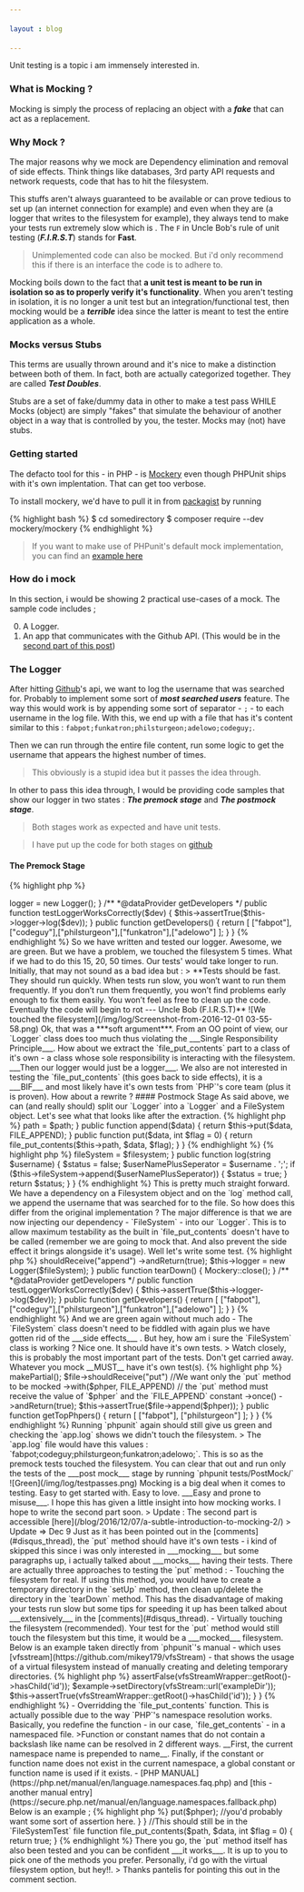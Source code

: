 ```yaml
---

layout : blog

---
```


Unit testing is a topic i am immensely interested in.

### What is Mocking ?

Mocking is simply the process of replacing an object with a ___fake___ that can act as a replacement.

### Why Mock ?

The major reasons why we mock are Dependency elimination and removal of side effects. Think things like databases, 3rd party API requests and network requests, code that has to hit the filesystem.

This stuffs aren't always guaranteed to be available or can prove tedious to set up (an internet connection for example) and even when they are (a logger that writes to the filesystem for example), they always tend to make your tests run extremely slow which is . The `F` in Uncle Bob's rule of unit testing (___F.I.R.S.T___) stands for __Fast__.

> Unimplemented code can also be mocked. But i'd only recommend this if there is an interface the code is to adhere to.

 Mocking boils down to the fact that **a unit test is meant to be run in isolation so as to properly verify it's functionality**. When you aren't testing in isolation, it is no longer a unit test but an integration/functional test, then mocking would be a ___terrible___ idea since the latter is meant to test the entire application as a whole.

### Mocks versus Stubs

This terms are usually thrown around and it's nice to make a distinction between both of them. In fact, both are actually categorized together. They are called ___Test Doubles___.

Stubs are a set of fake/dummy data in other to make a test pass WHILE Mocks (object) are simply "fakes" that simulate the behaviour of another object in a way that is controlled by you, the tester. Mocks may (not) have stubs.

### Getting started

The defacto tool for this - in PHP - is [Mockery](https://packagist.org/packages/mockery/mockery) even though PHPUnit ships with it's own implentation. That can get too verbose.

To install mockery, we'd have to pull it in from [packagist](https://packagist.org) by running

{% highlight bash %}
$ cd somedirectory
$ composer require --dev mockery/mockery
{% endhighlight %}

> If you want to make use of PHPunit's default mock implementation, you can find an [example here](https://github.com/brandonsavage/Upload/blob/master/tests/FileTest.php#L4-L34)

### How do i mock

In this section, i would be showing 2 practical use-cases of a mock. The sample code includes ;

0. A Logger.
1. An app that communicates with the Github API. (This would be in the [second part of this post](/blog/2016/12/07/a-subtle-introduction-to-mocking-2/))

### The Logger

After hitting [Github](https://github.com)'s api, we want to log the username that was searched for. Probably to implement some sort of ___most searched users___ feature. The way this would work is by appending some sort of separator - `;` - to each username in the log file. With this, we end up with a file that has it's content similar to this : `fabpot;funkatron;philsturgeon;adelowo;codeguy;`. 

Then we can run through the entire file content, run some logic to get the username that appears the highest number of times.

> This obviously is a stupid idea but it passes the idea through.

In other to pass this idea through, I would be providing code samples that show our logger in two states : ___The premock stage___ and ___The postmock stage___. 

> Both stages work as expected and have unit tests.

> I have put up the code for both stages on [github](https://github.com/adelowo/code-samples/tree/master/mocking)

#### The Premock Stage

{% highlight php %}

<?php

namespace Adelowo\Mocking\PreMock;

class Logger
{

    const LOG_FILE = 'storage/logs/app.log';

    public function log(string $username)
    {
        $status = false ;
        $userNamePlusSeparator = $username.';';

        if (file_put_contents(self::LOG_FILE, $userNamePlusSeparator, FILE_APPEND)) {
            $status = true;
        }

        return $status;
    }
}

{% endhighlight %}

{% highlight php %}

<?php

namespace Adelowo\Mocking\Tests\PreMock;

use Adelowo\Mocking\PreMock\Logger;

class LoggerTest extends \PHPUnit_Framework_TestCase
{

    protected $logger;

    public function setUp()
    {
        $this->logger = new Logger();
    }

    /**
    *@dataProvider getDevelopers
    */
    public function testLoggerWorksCorrectly($dev)
    {
        $this->assertTrue($this->logger->log($dev));
    }

    public function getDevelopers()
    {
        return [
            ["fabpot"],["codeguy"],["philsturgeon"],["funkatron"],["adelowo"]
        ];
    }
}

{% endhighlight %}


So we have written and tested our logger. Awesome, we are green. But we have a problem, we touched the filesystem 5 times. What if we had to do this 15, 20, 50 times. Our tests' would take longer to run. Initially, that may not sound as a bad idea but :

> **Tests should be fast. They should run quickly. When tests run slow, you won’t want to run them frequently. If you don’t run them frequently, you won’t find problems early enough to fix them easily. You won’t feel as free to clean up the code. Eventually the code will begin to rot --- Uncle Bob (F.I.R.S.T)**

![We touched the filesystem](/img/log/Screenshot-from-2016-12-01 03-55-58.png)

Ok, that was a ***soft argument***. 

From an OO point of view, our `Logger` class does too much thus violating the ___Single Responsibility Principle___. How about we extract the `file_put_contents` part to a class of it's own - a class whose sole responsibility is interacting with the filesystem. ___Then our logger would just be a logger___.

We also are not interested in testing the `file_put_contents` (this goes back to side effects), it is a ___BIF___ and most likely have it's own tests from `PHP`'s core team (plus it is proven).

How about a rewrite ? 

#### Postmock Stage

As said above, we can (and really should) split our `Logger` into a `Logger` and a FileSystem object. Let's see what that looks like after the extraction.

{% highlight php %}

<?php

namespace Adelowo\Mocking\PostMock;

class FileSystem
{

    protected $path;

    public function __construct(string $path)
    {
        $this->path = $path;
    }

    public function append($data)
    {
        return $this->put($data, FILE_APPEND);
    }

    public function put($data, int $flag = 0)
    {
        return file_put_contents($this->path, $data, $flag);
    }
}

{% endhighlight %}


{% highlight php %}

<?php

namespace Adelowo\Mocking\PostMock;

class Logger
{

    protected $fileSystem;

    public function __construct(FileSystem $filesystem)
    {
        $this->fileSystem = $filesystem;
    }

    public function log(string $username)
    {
        $status = false;

        $userNamePlusSeperator = $username . ';';

        if ($this->fileSystem->append($userNamePlusSeperator)) {
            $status = true;
        }

        return $status;
    }
}

{% endhighlight %}

This is pretty much straight forward. We have a dependency on a Filesystem object and on the `log` method call, we append the username that was searched for to the file.

So how does this differ from the original implementation ? The major difference is that we are now injecting our dependency - `FileSystem` - into our `Logger`. This is to allow maximum testability as the built in `file_put_contents` doesn't have to be called (remember we are going to mock that. And also prevent the side effect it brings alongside it's usage).

Well let's write some test.

{% highlight php %}

<?php

namespace Adelowo\Mocking\Tests\PostMock;

use Mockery;
use Adelowo\Mocking\PostMock\Logger;
use Adelowo\Mocking\PostMock\FileSystem;

class LoggerTest extends \PHPUnit_Framework_TestCase
{

    protected $logger;

    public function setUp()
    {
        
        //The array below stands as the argument(s) for the FileSystem's constructor
        $fileSystem = Mockery::mock(FileSystem::class,["storage/logs/app.log"]);
        
        $fileSystem->shouldReceive("append")
            ->andReturn(true);

        $this->logger = new Logger($fileSystem);
    }

    public function tearDown()
    {
        Mockery::close();
    }

    /**
     *@dataProvider getDevelopers
    */
    public function testLoggerWorksCorrectly($dev)
    {
        $this->assertTrue($this->logger->log($dev));
    }

    public function getDevelopers()
    {
        return [
            ["fabpot"],["codeguy"],["philsturgeon"],["funkatron"],["adelowo"]
        ];
    }
}

{% endhighlight %}

And we are green again without much ado - The `FileSystem` class doesn't need to be fiddled with again plus we have gotten rid of the ___side effects___ .

But hey, how am i sure the `FileSystem` class is working ? Nice one. It should have it's own tests.

> Watch closely, this is probably the most important part of the tests. Don't get carried away. Whatever you mock __MUST__ have it's own test(s).


{% highlight php %}

<?php

namespace Adelowo\Mocking\PostMock;

use Mockery;

class FileSystemTest extends \PHPUnit_Framework_TestCase
{

    public function tearDown()
    {
        Mockery::close();
    }

    /**
     * @dataProvider getTopPhpers
     */
    public function testFileAppendingIsWorking($phper)
    {
        //`makePartial` means we have a mock (a partial mock")
        //What this means is "We have a mock but we want it to act exactly the same way the original object acts except when we tell it to do otherwise".
        
        $file = Mockery::mock(FileSystem::class,["storage/logs/app.log"])->makePartial();

        $file->shouldReceive("put") //We want only the `put` method to be mocked
            ->with($phper, FILE_APPEND) // the `put` method must receive the value of `$phper` and the `FILE_APPEND` constant
            ->once()
            ->andReturn(true);

        $this->assertTrue($file->append($phper));
    }

    public function getTopPhpers()
    {
        return [
            ["fabpot"],
            ["philsturgeon"]
        ];
    }
}


{% endhighlight %}

Running `phpunit` again should still give us green and checking the `app.log` shows we didn't touch the filesystem.

> The `app.log` file would have this values : `fabpot;codeguy;philsturgeon;funkatron;adelowo;`. This is so as the premock tests touched the filesystem. You can clear that out and run only the tests of the ___post mock___ stage by running `phpunit tests/PostMock/` 

![Green](/img/log/testpasses.png)

Mocking is a big deal when it comes to testing. Easy to get started with. Easy to love. ___Easy and prone to misuse___.

I hope this has given a little insight into how mocking works. I hope to write the second part soon.

> Update : The second part is accessible [here](/blog/2016/12/07/a-subtle-introduction-to-mocking-2/) 

> Update => Dec 9

Just as it has been pointed out in the [comments](#disqus_thread), the `put` method should have it's own tests - i kind of skipped this since i was only interested in ___mocking___ but some paragraphs up, i actually talked about ___mocks___ having their tests. There are actually three approaches to testing the `put` method :

- Touching the filesystem for real. If using this method, you would have to create a temporary directory in the `setUp` method, then clean up/delete the directory in the `tearDown` method. This has the disadvantage of making your tests run slow but some tips for speeding it up has been talked about ___extensively___ in the [comments](#disqus_thread).

- Virtually touching the filesystem (recommended). Your test for the `put` method would still touch the filesystem but this time, it would be a ___mocked___ filesystem. Below is an example taken directly from `phpunit`'s manual - which uses [vfsstream](https://github.com/mikey179/vfsStream) - that shows the usage of a virtual filesystem instead of manually creating and deleting temporary directories.

{% highlight php %}

<?php

use PHPUnit\Framework\TestCase;

class ExampleTest extends TestCase
{
    public function setUp()
    {
        vfsStreamWrapper::register();
        vfsStreamWrapper::setRoot(new vfsStreamDirectory('exampleDir'));
    }

    public function testDirectoryIsCreated()
    {
        $example = new Example('id');
        $this->assertFalse(vfsStreamWrapper::getRoot()->hasChild('id'));

        $example->setDirectory(vfsStream::url('exampleDir'));
        $this->assertTrue(vfsStreamWrapper::getRoot()->hasChild('id'));
    }
}
{% endhighlight %}

- Overridding the `file_put_contents` function. This is actually possible due to the way `PHP`'s namespace resolution works. Basically, you redefine the function - in our case, `file_get_contents` - in a namespaced file.

>Function or constant names that do not contain a backslash like name can be resolved in 2 different ways. __First, the current namespace name is prepended to name__. Finally, if the constant or function name does not exist in the current namespace, a global constant or function name is used if it exists. - [PHP MANUAL](https://php.net/manual/en/language.namespaces.faq.php) and [this - another manual entry](https://secure.php.net/manual/en/language.namespaces.fallback.php)

 Below is an example ;

{% highlight php %}

<?php

class FileSystemTest extends \PHPUnit_Framework_TestCase
{

    /**
     * @dataProvider getTopPhpers
     */   
    public function testFileCanBeSaved($phper)
    {
        $file = new FileSystem("storage/logs/app.log");

        $file->put($phper); //you'd probably want some sort of assertion here.
    }
}

//This should still be in the `FileSystemTest` file 
function file_put_contents($path, $data, int $flag = 0)
{
    return true;
}

{% endhighlight %}


There you go, the `put` method itself has also been tested and you can be confident ___it works___. It is up to you to pick one of the methods you prefer. Personally, i'd go with the virtual filesystem option, but hey!!.

> Thanks pantelis for pointing this out in the comment section.
